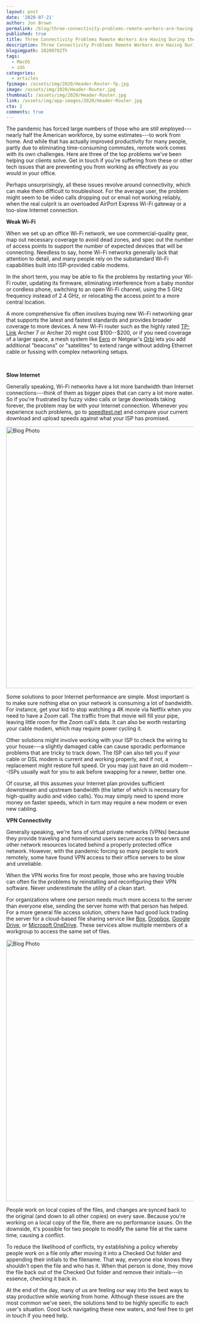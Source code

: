 ```yaml
---
layout: post
date: '2020-07-21'
author: Jon Brown
permalink: /blog/three-connectivity-problems-remote-workers-are-having-during-the-pandemic/
published: true
title: Three Connectivity Problems Remote Workers Are Having During the Pandemic
description: Three Connectivity Problems Remote Workers Are Having During the Pandemic
blogimgpath: 20200702Th
tags:
  - MacOS
  - iOS
categories:
  - articles
fpimage: /assets/img/2020/Header-Router-fp.jpg
image: /assets/img/2020/Header-Router.jpg
thumbnail: /assets/img/2020/Header-Router.jpg
link: /assets/img/app-images/2020/Header-Router.jpg
cta: 2
comments: true
---
```

The pandemic has forced large numbers of those who are still
employed---nearly half the American workforce, by some estimates---to
work from home. And while that has actually improved productivity for
many people, partly due to eliminating time-consuming commutes, remote
work comes with its own challenges. Here are three of the top problems
we've been helping our clients solve. Get in touch if you're suffering
from these or other tech issues that are preventing you from working as
effectively as you would in your office.

Perhaps unsurprisingly, all these issues revolve around connectivity,
which can make them difficult to troubleshoot. For the average user, the
problem might seem to be video calls dropping out or email not working
reliably, when the real culprit is an overloaded AirPort Express Wi-Fi
gateway or a too-slow Internet connection.​

**Weak Wi-Fi**

When we set up an office Wi-Fi network, we use commercial-quality gear,
map out necessary coverage to avoid dead zones, and spec out the number
of access points to support the number of expected devices that will be
connecting. Needless to say, home Wi-Fi networks generally lack that
attention to detail, and many people rely on the substandard Wi-Fi
capabilities built into ISP-provided cable modems.

In the short term, you may be able to fix the problems by restarting
your Wi-Fi router, updating its firmware, eliminating interference from
a baby monitor or cordless phone, switching to an open Wi-Fi channel,
using the 5 GHz frequency instead of 2.4 GHz, or relocating the access
point to a more central location.

A more comprehensive fix often involves buying new Wi-Fi networking gear
that supports the latest and fastest standards and provides broader
coverage to more devices. A new Wi-Fi router such as the highly rated
[TP-Link](https://www.tp-link.com/us/home-networking/wifi-router/)
Archer 7 or Archer 20 might cost \$100--\$200, or if you need coverage
of a larger space, a mesh system like [Eero](https://eero.com/)
or Netgear's [Orbi](https://www.netgear.com/orbi/) lets you add
additional "beacons" or "satellites" to extend range without adding
Ethernet cable or fussing with complex networking setups.

​

**Slow Internet**

Generally speaking, Wi-Fi networks have a lot more bandwidth than
Internet connections---think of them as bigger pipes that can carry a
lot more water. So if you're frustrated by fuzzy video calls or large
downloads taking forever, the problem may be with your Internet
connection. Whenever you experience such problems, go to
[speedtest.net](https://www.speedtest.net/) and compare your
current download and upload speeds against what your ISP has promised.

<img alt="Blog Photo" src="{{ site.site_cdn }}/assets/img/blog/2020/20200702Th/Speedtest-results.png" class="img-fluid rounded m-2" width="700" />


Some solutions to poor Internet performance are simple. Most important
is to make sure nothing else on your network is consuming a lot of
bandwidth. For instance, get your kid to stop watching a 4K movie via
Netflix when you need to have a Zoom call. The traffic from that movie
will fill your pipe, leaving little room for the Zoom call's data. It
can also be worth restarting your cable modem, which may require power
cycling it.

Other solutions might involve working with your ISP to check the wiring
to your house---a slightly damaged cable can cause sporadic performance
problems that are tricky to track down. The ISP can also tell you if
your cable or DSL modem is current and working properly, and if not, a
replacement might restore full speed. Or you may just have an old
modem---ISPs usually wait for you to ask before swapping for a newer,
better one.

Of course, all this assumes your Internet plan provides sufficient
downstream and upstream bandwidth (the latter of which is necessary for
high-quality audio and video calls). You may simply need to spend more
money on faster speeds, which in turn may require a new modem or even
new cabling. ​

**VPN Connectivity**

Generally speaking, we're fans of virtual private networks (VPNs)
because they provide traveling and homebound users secure access to
servers and other network resources located behind a properly protected
office network. However, with the pandemic forcing so many people to
work remotely, some have found VPN access to their office servers to be
slow and unreliable.

When the VPN works fine for most people, those who are having trouble
can often fix the problems by reinstalling and reconfiguring their VPN
software. Never underestimate the utility of a clean start.

For organizations where one person needs much more access to the server
than everyone else, sending the server home with that person has helped.
For a more general file access solution, others have had good luck
trading the server for a cloud-based file sharing service like
[Box](https://www.box.com/),
[Dropbox](https://www.dropbox.com/), [Google
Drive](https://gsuite.google.com/essentials/), or [Microsoft
OneDrive](https://www.microsoft.com/en-us/microsoft-365/onedrive/online-cloud-storage).
These services allow multiple members of a workgroup to access the same
set of files.

<img alt="Blog Photo" src="{{ site.site_cdn }}/assets/img/blog/2020/20200702Th/Dropbox-desktop-app.png" class="img-fluid rounded m-2" width="700" />


People work on local copies of the files, and changes are synced back to
the original (and down to all other copies) on every save. Because
you're working on a local copy of the file, there are no performance
issues. On the downside, it's possible for two people to modify the same
file at the same time, causing a conflict.

To reduce the likelihood of conflicts, try establishing a policy whereby
people work on a file only after moving it into a Checked Out folder and
appending their initials to the filename. That way, everyone else knows
they shouldn't open the file and who has it. When that person is done,
they move the file back out of the Checked Out folder and remove their
initials---in essence, checking it back in.

At the end of the day, many of us are feeling our way into the best ways
to stay productive while working from home. Although these issues are
the most common we've seen, the solutions tend to be highly specific to
each user's situation. Good luck navigating these new waters, and feel
free to get in touch if you need help.
